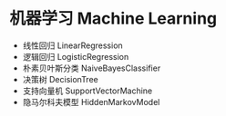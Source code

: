 # 机器学习 Machine Learning

- 线性回归 LinearRegression
- 逻辑回归 LogisticRegression
- 朴素贝叶斯分类 NaiveBayesClassifier
- 决策树 DecisionTree
- 支持向量机 SupportVectorMachine
- 隐马尔科夫模型 HiddenMarkovModel